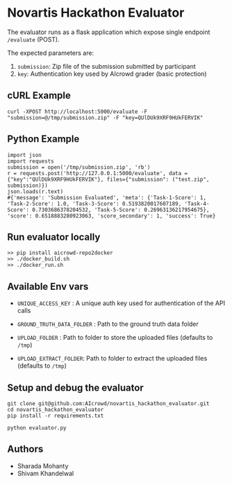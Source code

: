 # Novartis Hackathon Evaluator

The evaluator runs as a flask application which expose single endpoint `/evaluate` (POST).

The expected parameters are:

1. `submission`: Zip file of the submission submitted by participant
2. `key`: Authentication key used by AIcrowd grader (basic protection)

## cURL Example

```
curl -XPOST http://localhost:5000/evaluate -F "submission=@/tmp/submission.zip" -F "key=QUlDUk9XRF9HUkFERVIK"
```

## Python Example

```
import json
import requests
submission = open('/tmp/submission.zip', 'rb')
r = requests.post('http://127.0.0.1:5000/evaluate', data = {"key":"QUlDUk9XRF9HUkFERVIK"}, files={"submission": ("test.zip", submission)})
json.loads(r.text)
#{'message': 'Submission Evaluated', 'meta': {'Task-1-Score': 1, 'Task-2-Score': 1.0, 'Task-3-Score': 0.5193820017607189, 'Task-4-Score': 0.7303686378204532, 'Task-5-Score': 0.26963136217954675}, 'score': 0.6518883280923063, 'score_secondary': 1, 'success': True}
```

## Run evaluator locally

```
>> pip install aicrowd-repo2docker
>> ./docker_build.sh
>> ./docker_run.sh
```

## Available Env vars

- `UNIQUE_ACCESS_KEY` : A unique auth key used for authentication of the API calls
- `GROUND_TRUTH_DATA_FOLDER` : Path to the ground truth data folder

- `UPLOAD_FOLDER` : Path to folder to store the uploaded files (defaults to `/tmp`)
- `UPLOAD_EXTRACT_FOLDER`: Path to folder to extract the uploaded files (defaults to `/tmp`)

## Setup and debug the evaluator

```
git clone git@github.com:AIcrowd/novartis_hackathon_evaluator.git
cd novartis_hackathon_evaluator
pip install -r requirements.txt

python evaluator.py
```

## Authors

- Sharada Mohanty
- Shivam Khandelwal
